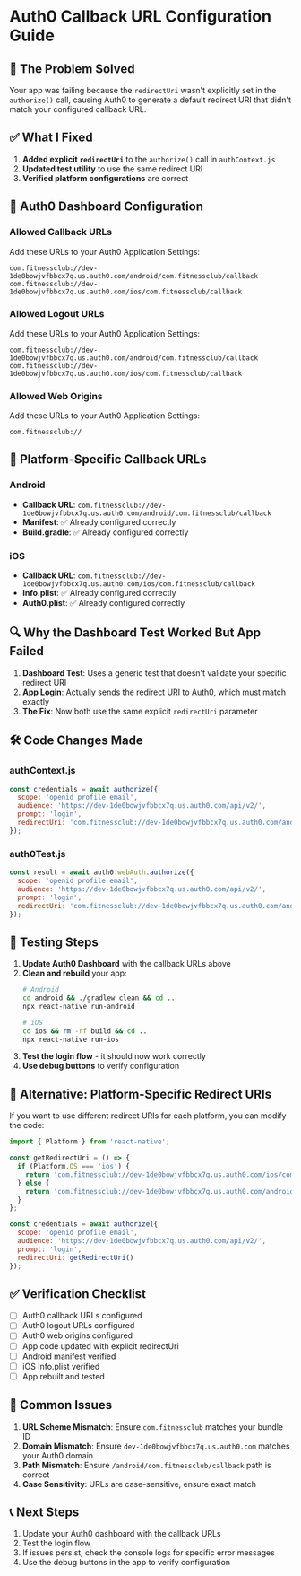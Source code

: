 # Auth0 Callback URL Configuration Guide

## 🎯 **The Problem Solved**

Your app was failing because the `redirectUri` wasn't explicitly set in the `authorize()` call, causing Auth0 to generate a default redirect URI that didn't match your configured callback URL.

## ✅ **What I Fixed**

1. **Added explicit `redirectUri`** to the `authorize()` call in `authContext.js`
2. **Updated test utility** to use the same redirect URI
3. **Verified platform configurations** are correct

## 🔧 **Auth0 Dashboard Configuration**

### **Allowed Callback URLs**
Add these URLs to your Auth0 Application Settings:

```
com.fitnessclub://dev-1de0bowjvfbbcx7q.us.auth0.com/android/com.fitnessclub/callback
com.fitnessclub://dev-1de0bowjvfbbcx7q.us.auth0.com/ios/com.fitnessclub/callback
```

### **Allowed Logout URLs**
Add these URLs to your Auth0 Application Settings:

```
com.fitnessclub://dev-1de0bowjvfbbcx7q.us.auth0.com/android/com.fitnessclub/callback
com.fitnessclub://dev-1de0bowjvfbbcx7q.us.auth0.com/ios/com.fitnessclub/callback
```

### **Allowed Web Origins**
Add these URLs to your Auth0 Application Settings:

```
com.fitnessclub://
```

## 📱 **Platform-Specific Callback URLs**

### **Android**
- **Callback URL**: `com.fitnessclub://dev-1de0bowjvfbbcx7q.us.auth0.com/android/com.fitnessclub/callback`
- **Manifest**: ✅ Already configured correctly
- **Build.gradle**: ✅ Already configured correctly

### **iOS**
- **Callback URL**: `com.fitnessclub://dev-1de0bowjvfbbcx7q.us.auth0.com/ios/com.fitnessclub/callback`
- **Info.plist**: ✅ Already configured correctly
- **Auth0.plist**: ✅ Already configured correctly

## 🔍 **Why the Dashboard Test Worked But App Failed**

1. **Dashboard Test**: Uses a generic test that doesn't validate your specific redirect URI
2. **App Login**: Actually sends the redirect URI to Auth0, which must match exactly
3. **The Fix**: Now both use the same explicit `redirectUri` parameter

## 🛠️ **Code Changes Made**

### **authContext.js**
```javascript
const credentials = await authorize({
  scope: 'openid profile email',
  audience: 'https://dev-1de0bowjvfbbcx7q.us.auth0.com/api/v2/',
  prompt: 'login',
  redirectUri: 'com.fitnessclub://dev-1de0bowjvfbbcx7q.us.auth0.com/android/com.fitnessclub/callback'
});
```

### **auth0Test.js**
```javascript
const result = await auth0.webAuth.authorize({
  scope: 'openid profile email',
  audience: 'https://dev-1de0bowjvfbbcx7q.us.auth0.com/api/v2/',
  prompt: 'login',
  redirectUri: 'com.fitnessclub://dev-1de0bowjvfbbcx7q.us.auth0.com/android/com.fitnessclub/callback'
});
```

## 🧪 **Testing Steps**

1. **Update Auth0 Dashboard** with the callback URLs above
2. **Clean and rebuild** your app:
   ```bash
   # Android
   cd android && ./gradlew clean && cd ..
   npx react-native run-android
   
   # iOS
   cd ios && rm -rf build && cd ..
   npx react-native run-ios
   ```
3. **Test the login flow** - it should now work correctly
4. **Use debug buttons** to verify configuration

## 🔧 **Alternative: Platform-Specific Redirect URIs**

If you want to use different redirect URIs for each platform, you can modify the code:

```javascript
import { Platform } from 'react-native';

const getRedirectUri = () => {
  if (Platform.OS === 'ios') {
    return 'com.fitnessclub://dev-1de0bowjvfbbcx7q.us.auth0.com/ios/com.fitnessclub/callback';
  } else {
    return 'com.fitnessclub://dev-1de0bowjvfbbcx7q.us.auth0.com/android/com.fitnessclub/callback';
  }
};

const credentials = await authorize({
  scope: 'openid profile email',
  audience: 'https://dev-1de0bowjvfbbcx7q.us.auth0.com/api/v2/',
  prompt: 'login',
  redirectUri: getRedirectUri()
});
```

## ✅ **Verification Checklist**

- [ ] Auth0 callback URLs configured
- [ ] Auth0 logout URLs configured  
- [ ] Auth0 web origins configured
- [ ] App code updated with explicit redirectUri
- [ ] Android manifest verified
- [ ] iOS Info.plist verified
- [ ] App rebuilt and tested

## 🚨 **Common Issues**

1. **URL Scheme Mismatch**: Ensure `com.fitnessclub` matches your bundle ID
2. **Domain Mismatch**: Ensure `dev-1de0bowjvfbbcx7q.us.auth0.com` matches your Auth0 domain
3. **Path Mismatch**: Ensure `/android/com.fitnessclub/callback` path is correct
4. **Case Sensitivity**: URLs are case-sensitive, ensure exact match

## 📞 **Next Steps**

1. Update your Auth0 dashboard with the callback URLs
2. Test the login flow
3. If issues persist, check the console logs for specific error messages
4. Use the debug buttons in the app to verify configuration
